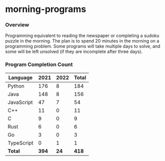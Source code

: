 # morning-programs

### Overview

Programming equivalent to reading the newspaper or completing a sudoku puzzle in the morning.  The plan is to spend 20 
minutes in the morning on a programming problem.  Some programs will take multiple days to solve, and some will be left 
unsolved (if they are incomplete after three days).

### Program Completion Count

| Language     | 2021    | 2022    | Total   |
|--------------|---------|---------|---------|
| Python       | 176     | 8       | 184     |
| Java         | 148     | 8       | 156     |
| JavaScript   | 47      | 7       | 54      |
| C++          | 11      | 0       | 11      |
| C            | 9       | 0       | 9       |
| Rust         | 6       | 0       | 6       |
| Go           | 3       | 0       | 3       |
| TypeScript   | 0       | 1       | 1       |
| **Total**    | **394** | **24**  | **418** |
